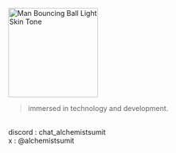 <img src="https://raw.githubusercontent.com/Tarikul-Islam-Anik/Animated-Fluent-Emojis/master/Emojis/People%20with%20activities/Man%20Bouncing%20Ball%20Light%20Skin%20Tone.png" alt="Man Bouncing Ball Light Skin Tone" 
width="180" height="180" />

> immersed in technology and development.

<br> discord : chat_alchemistsumit
<br> x : @alchemistsumit
